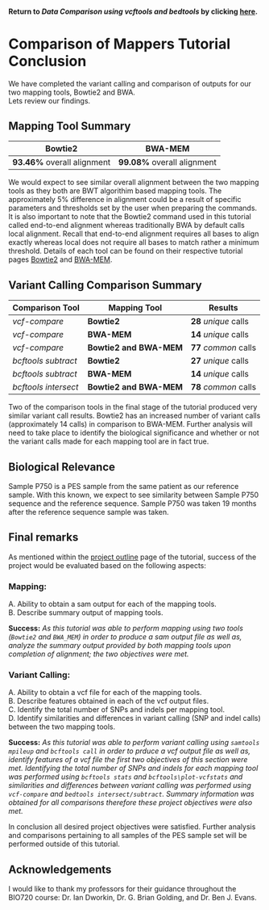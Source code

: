 #### Return to *Data Comparison using vcftools and bedtools* by clicking [here](https://github.com/rszymkiewicz/Comparison_of_Mappers/blob/master/13_Comparison_vcftools_bedtools.md).  

# Comparison of Mappers Tutorial Conclusion

We have completed the variant calling and comparison of outputs for our two mapping tools, Bowtie2 and BWA.  
Lets review our findings.

## Mapping Tool Summary
Bowtie2 | BWA-MEM  
--------|----  
**93.46%** overall alignment | **99.08%** overall alignment  

We would expect to see similar overall alignment between the two mapping tools as they both are BWT algorithim based mapping tools. The approximately 5% difference in alignment could be a result of specific parameters and thresholds set by the user when preparing the commands. It is also important to note that the Bowtie2 command used in this tutorial called end-to-end alignment whereas traditionally BWA by default calls local alignment. Recall that end-to-end alignment requires all bases to align exactly whereas local does not require all bases to match rather a minimum threshold. Details of each tool can be found on their respective tutorial pages [Bowtie2](https://github.com/rszymkiewicz/Comparison_of_Mappers/blob/master/7_Mapping_Bowtie2.md) and [BWA-MEM](https://github.com/rszymkiewicz/Comparison_of_Mappers/blob/master/8_Mapping_BWA.md).  

## Variant Calling Comparison Summary
Comparison Tool | Mapping Tool | Results  
----------------|--------------|--------  
*vcf-compare* | **Bowtie2** | **28** *unique* calls  
*vcf-compare* | **BWA-MEM** | **14** *unique* calls  
*vcf-compare* | **Bowtie2 and BWA-MEM** | **77** *common* calls  
*bcftools subtract* | **Bowtie2** | **27** *unique* calls  
*bcftools subtract* | **BWA-MEM** | **14** *unique* calls  
*bcftools intersect* | **Bowtie2 and BWA-MEM** | **78** *common* calls  

Two of the comparison tools in the final stage of the tutorial produced very similar variant call results. Bowtie2 has an increased number of variant calls (approximately 14 calls) in comparison to BWA-MEM. Further analysis will need to take place to identify the biological significance and whether or not the variant calls made for each mapping tool are in fact true. 

## Biological Relevance
Sample P750 is a PES sample from the same patient as our reference sample. With this known, we expect to see similarity between Sample P750 sequence and the reference sequence. Sample P750 was taken 19 months after the reference sequence sample was taken. 

## Final remarks
As mentioned within the [project outline](https://github.com/rszymkiewicz/Comparison_of_Mappers/blob/master/1_Overview_of_Project.md) page of the tutorial, success of the project would be evaluated based on the following aspects:  
### **Mapping:**  
  A. Ability to obtain a sam output for each of the mapping tools.  
  B. Describe summary output of mapping tools.  

**Success:** *As this tutorial was able to perform mapping using two tools (```Bowtie2``` and ```BWA_MEM```) in order to produce a sam output file as well as, analyze the summary output provided by both mapping tools upon completion of alignment; the two objectives were met.*   

### **Variant Calling:**  
  A. Ability to obtain a vcf file for each of the mapping tools.  
  B. Describe features obtained in each of the vcf output files.  
  C. Identify the total number of SNPs and indels per mapping tool.  
  D. Identify similarities and differences in variant calling (SNP and indel calls) between the two mapping tools.  

**Success:** *As this tutorial was able to perform variant calling using ```samtools mpileup``` and ```bcftools call``` in order to prduce a vcf output file as well as, identify features of a vcf file the first two objectives of this section were met. Identifying the total number of SNPs and indels for each mapping tool was performed using ```bcftools stats``` and ```bcftools\plot-vcfstats``` and similarities and differences between variant calling was performed using ```vcf-compare``` and ```bedtools intersect/subtract```. Summary information was obtained for all comparisons therefore these project objectives were also met.*

In conclusion all desired project objectives were satisfied. Further analysis and comparisons pertaining to all samples of the PES sample set will be performed outside of this tutorial.  

## Acknowledgements
I would like to thank my professors for their guidance throughout the BIO720 course: Dr. Ian Dworkin, Dr. G. Brian Golding, and Dr. Ben J. Evans. 

